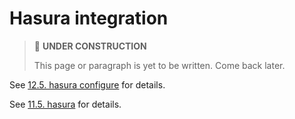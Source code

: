 # Hasura integration

> 🚧 **UNDER CONSTRUCTION**
>
> This page or paragraph is yet to be written. Come back later.

See [12.5. hasura configure](../../cli-reference/hasura-configure.md) for details.

See [11.5. hasura](../../config-reference/hasura.md) for details.
